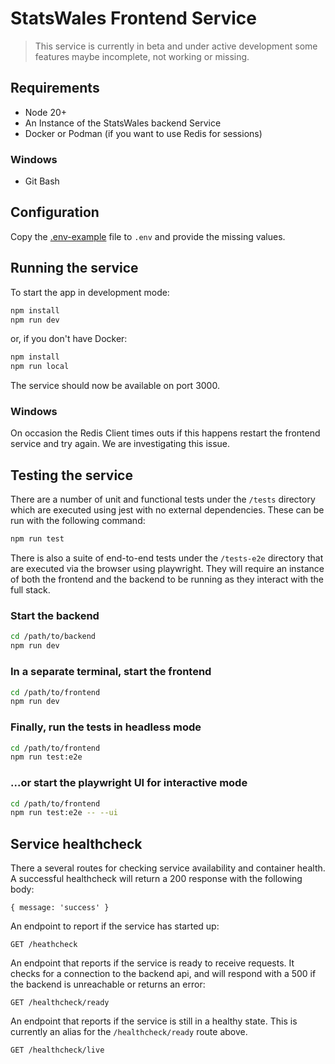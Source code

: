 # StatsWales Frontend Service

> This service is currently in beta and under active development some features maybe incomplete, not working or missing.

## Requirements

-   Node 20+
-   An Instance of the StatsWales backend Service
-   Docker or Podman (if you want to use Redis for sessions)

### Windows

- Git Bash

## Configuration

Copy the [.env-example](.env-example) file to `.env` and provide the missing values.

## Running the service

To start the app in development mode:

```bash
npm install
npm run dev
```

or, if you don't have Docker:

```bash
npm install
npm run local
```

The service should now be available on port 3000.

### Windows

On occasion the Redis Client times outs if this happens restart the frontend service and try again.
We are investigating this issue.

## Testing the service

There are a number of unit and functional tests under the `/tests` directory which are executed using jest with no
external dependencies. These can be run with the following command:

```bash
npm run test
```

There is also a suite of end-to-end tests under the `/tests-e2e` directory that are executed via the browser using
playwright. They will require an instance of both the frontend and the backend to be running as they interact with the
full stack.

### Start the backend

```bash
cd /path/to/backend
npm run dev
```

### In a separate terminal, start the frontend

```bash
cd /path/to/frontend
npm run dev
```

### Finally, run the tests in headless mode

```bash
cd /path/to/frontend
npm run test:e2e
```

### ...or start the playwright UI for interactive mode

```bash
cd /path/to/frontend
npm run test:e2e -- --ui
```

## Service healthcheck

There a several routes for checking service availability and container health. A successful healthcheck will return a
200 response with the following body:
```
{ message: 'success' }
```

An endpoint to report if the service has started up:
```
GET /heathcheck
```

An endpoint that reports if the service is ready to receive requests. It checks for a connection to the backend api, and
will respond with a 500 if the backend is unreachable or returns an error:
```
GET /healthcheck/ready
```

An endpoint that reports if the service is still in a healthy state. This is currently an alias for the
`/healthcheck/ready` route above.
```
GET /healthcheck/live
```
